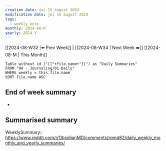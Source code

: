 ```yaml
---
creation date: joi 15 august 2024
modification date: joi 15 august 2024
tags:
  - weekly_note
monthly: 2024-08-M
yearly: 2024-Y
---
```

 [[2024-08-W32 |⬅️ Prev Week]] | [[2024-08-W34 | Next Week ➡️]] 
[[2024-08-M | This Month]]


```dataview
Table without id ("[["+file.name+"]]") as "Daily Summaries"
FROM "04 - Journaling/01-Daily"
WHERE weekly = this.file.name
SORT file.name ASC
```

## End of week summary
- 

**Summarised summary**
- 

WeeklySummary::
https://www.reddit.com/r/ObsidianMD/comments/rqmd82/daily_weekly_monthly_and_yearly_summaries/

